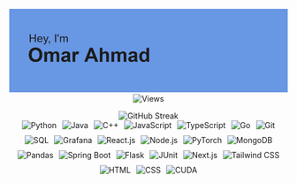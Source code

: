 <div align="center">

![Banner](https://github.com/omarasahmad/omarasahmad/blob/main/header.png?raw=true)  
![Views](https://komarev.com/ghpvc/?username=omarasahmad&color=blue&label=Profile+Views&base=4378&abbreviated=true)

<picture>
  <source 
    srcset="https://github-readme-streak-stats-eight.vercel.app?user=omarasahmad&theme=github-dark-blue&hide_border=true" 
    media="(prefers-color-scheme: dark)">
  <source 
    srcset="https://github-readme-streak-stats-eight.vercel.app?user=omarasahmad&theme=default&hide_border=true" 
    media="(prefers-color-scheme: light)">
  <img 
    src="https://github-readme-streak-stats-eight.vercel.app?user=omarasahmad&theme=default&hide_border=true" 
    alt="GitHub Streak">
</picture>

<div style="display: flex; flex-wrap: wrap; justify-content: center; gap: 10px;">
  <img src="https://img.shields.io/badge/python-3670A0?style=for-the-badge&logo=python&logoColor=ffdd54" alt="Python">
  <img src="https://img.shields.io/badge/java-%23ED8B00.svg?style=for-the-badge&logo=openjdk&logoColor=white" alt="Java">
  <img src="https://img.shields.io/badge/c++-%2300599C.svg?style=for-the-badge&logo=c%2B%2B&logoColor=white" alt="C++">
  <img src="https://img.shields.io/badge/javascript-%23323330.svg?style=for-the-badge&logo=javascript&logoColor=%23F7DF1E" alt="JavaScript">
  <img src="https://img.shields.io/badge/typescript-%23007ACC.svg?style=for-the-badge&logo=typescript&logoColor=white" alt="TypeScript">
  <img src="https://img.shields.io/badge/go-%2300ADD8.svg?style=for-the-badge&logo=go&logoColor=white" alt="Go">
  <img src="https://img.shields.io/badge/git-%23F05033.svg?style=for-the-badge&logo=git&logoColor=white" alt="Git">
  <img src="https://img.shields.io/badge/SQL-%2307405e.svg?style=for-the-badge&logo=sqlite&logoColor=white" alt="SQL">
  <img src="https://img.shields.io/badge/grafana-F46800?style=for-the-badge&logo=grafana&logoColor=white" alt="Grafana">
  <img src="https://img.shields.io/badge/react-%2320232a.svg?style=for-the-badge&logo=react&logoColor=%2361DAFB" alt="React.js">
  <img src="https://img.shields.io/badge/node.js-%2343853D.svg?style=for-the-badge&logo=node.js&logoColor=white" alt="Node.js">
  <img src="https://img.shields.io/badge/pytorch-%23EE4C2C.svg?style=for-the-badge&logo=pytorch&logoColor=white" alt="PyTorch">
  <img src="https://img.shields.io/badge/MongoDB-%234ea94b.svg?style=for-the-badge&logo=mongodb&logoColor=white" alt="MongoDB">
  <img src="https://img.shields.io/badge/pandas-%23150458.svg?style=for-the-badge&logo=pandas&logoColor=white" alt="Pandas">
  <img src="https://img.shields.io/badge/Spring%20Boot-%236DB33F.svg?style=for-the-badge&logo=spring-boot&logoColor=white" alt="Spring Boot">
  <img src="https://img.shields.io/badge/flask-%23000.svg?style=for-the-badge&logo=flask&logoColor=white" alt="Flask">
  <img src="https://img.shields.io/badge/JUnit-25A162?style=for-the-badge&logo=openjdk&logoColor=white" alt="JUnit">
  <img src="https://img.shields.io/badge/Next-black?style=for-the-badge&logo=next.js&logoColor=white" alt="Next.js">
  <img src="https://img.shields.io/badge/Tailwind%20CSS-38B2AC?style=for-the-badge&logo=tailwind-css&logoColor=white" alt="Tailwind CSS">
  <img src="https://img.shields.io/badge/html-%23E34F26.svg?style=for-the-badge&logo=html5&logoColor=white" alt="HTML">
  <img src="https://img.shields.io/badge/CSS-%231572B6.svg?style=for-the-badge&logo=css3&logoColor=white" alt="CSS">
  <img src="https://img.shields.io/badge/CUDA-%2376B900.svg?style=for-the-badge&logo=nvidia&logoColor=white" alt="CUDA">
</div>

</div>
